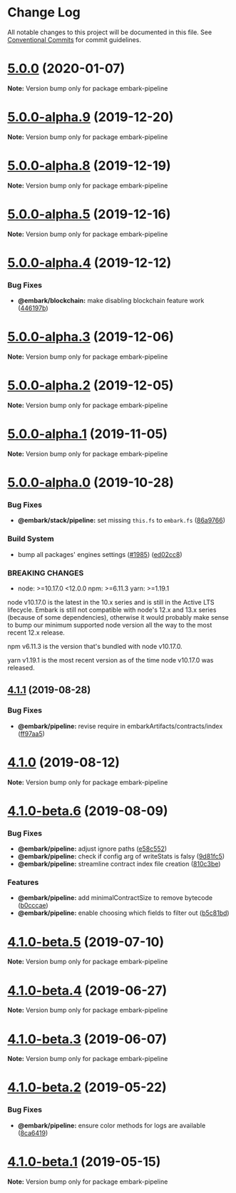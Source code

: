 # Change Log

All notable changes to this project will be documented in this file.
See [Conventional Commits](https://conventionalcommits.org) for commit guidelines.

# [5.0.0](https://github.com/embark-framework/embark/compare/v5.0.0-beta.0...v5.0.0) (2020-01-07)

**Note:** Version bump only for package embark-pipeline





# [5.0.0-alpha.9](https://github.com/embark-framework/embark/compare/v5.0.0-alpha.8...v5.0.0-alpha.9) (2019-12-20)

**Note:** Version bump only for package embark-pipeline





# [5.0.0-alpha.8](https://github.com/embark-framework/embark/compare/v5.0.0-alpha.7...v5.0.0-alpha.8) (2019-12-19)

**Note:** Version bump only for package embark-pipeline





# [5.0.0-alpha.5](https://github.com/embark-framework/embark/compare/v5.0.0-alpha.4...v5.0.0-alpha.5) (2019-12-16)

**Note:** Version bump only for package embark-pipeline





# [5.0.0-alpha.4](https://github.com/embark-framework/embark/compare/v5.0.0-alpha.3...v5.0.0-alpha.4) (2019-12-12)


### Bug Fixes

* **@embark/blockchain:** make disabling blockchain feature work ([446197b](https://github.com/embark-framework/embark/commit/446197b))





# [5.0.0-alpha.3](https://github.com/embark-framework/embark/compare/v5.0.0-alpha.2...v5.0.0-alpha.3) (2019-12-06)

**Note:** Version bump only for package embark-pipeline





# [5.0.0-alpha.2](https://github.com/embark-framework/embark/compare/v5.0.0-alpha.1...v5.0.0-alpha.2) (2019-12-05)

**Note:** Version bump only for package embark-pipeline





# [5.0.0-alpha.1](https://github.com/embark-framework/embark/compare/v5.0.0-alpha.0...v5.0.0-alpha.1) (2019-11-05)

**Note:** Version bump only for package embark-pipeline





# [5.0.0-alpha.0](https://github.com/embark-framework/embark/compare/v4.1.1...v5.0.0-alpha.0) (2019-10-28)


### Bug Fixes

* **@embark/stack/pipeline:** set missing `this.fs` to `embark.fs` ([86a9766](https://github.com/embark-framework/embark/commit/86a9766))


### Build System

* bump all packages' engines settings ([#1985](https://github.com/embark-framework/embark/issues/1985)) ([ed02cc8](https://github.com/embark-framework/embark/commit/ed02cc8))


### BREAKING CHANGES

* node: >=10.17.0 <12.0.0
npm: >=6.11.3
yarn: >=1.19.1

node v10.17.0 is the latest in the 10.x series and is still in the Active LTS
lifecycle. Embark is still not compatible with node's 12.x and 13.x
series (because of some dependencies), otherwise it would probably make sense
to bump our minimum supported node version all the way to the most recent 12.x
release.

npm v6.11.3 is the version that's bundled with node v10.17.0.

yarn v1.19.1 is the most recent version as of the time node v10.17.0 was
released.





## [4.1.1](https://github.com/embark-framework/embark/compare/v4.1.0...v4.1.1) (2019-08-28)


### Bug Fixes

* **@embark/pipeline:** revise require in embarkArtifacts/contracts/index ([ff97aa5](https://github.com/embark-framework/embark/commit/ff97aa5))





# [4.1.0](https://github.com/embark-framework/embark/compare/v4.1.0-beta.6...v4.1.0) (2019-08-12)

**Note:** Version bump only for package embark-pipeline





# [4.1.0-beta.6](https://github.com/embark-framework/embark/compare/v4.1.0-beta.5...v4.1.0-beta.6) (2019-08-09)


### Bug Fixes

* **@embark/pipeline:** adjust ignore paths ([e58c552](https://github.com/embark-framework/embark/commit/e58c552))
* **@embark/pipeline:** check if config arg of writeStats is falsy ([9d81fc5](https://github.com/embark-framework/embark/commit/9d81fc5))
* **@embark/pipeline:** streamline contract index file creation ([810c3be](https://github.com/embark-framework/embark/commit/810c3be))


### Features

* **@embark/pipeline:** add minimalContractSize to remove bytecode ([b0cccae](https://github.com/embark-framework/embark/commit/b0cccae))
* **@embark/pipeline:** enable choosing which fields to filter out ([b5c81bd](https://github.com/embark-framework/embark/commit/b5c81bd))





# [4.1.0-beta.5](https://github.com/embark-framework/embark/compare/v4.1.0-beta.4...v4.1.0-beta.5) (2019-07-10)

**Note:** Version bump only for package embark-pipeline





# [4.1.0-beta.4](https://github.com/embark-framework/embark/compare/v4.1.0-beta.3...v4.1.0-beta.4) (2019-06-27)

**Note:** Version bump only for package embark-pipeline





# [4.1.0-beta.3](https://github.com/embark-framework/embark/compare/v4.1.0-beta.2...v4.1.0-beta.3) (2019-06-07)

**Note:** Version bump only for package embark-pipeline





# [4.1.0-beta.2](https://github.com/embark-framework/embark/compare/v4.1.0-beta.1...v4.1.0-beta.2) (2019-05-22)


### Bug Fixes

* **@embark/pipeline:** ensure color methods for logs are available ([8ca6419](https://github.com/embark-framework/embark/commit/8ca6419))





# [4.1.0-beta.1](https://github.com/embark-framework/embark/compare/v4.1.0-beta.0...v4.1.0-beta.1) (2019-05-15)

**Note:** Version bump only for package embark-pipeline
